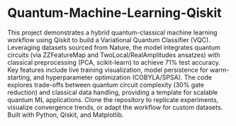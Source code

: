 # Quantum-Machine-Learning-Qiskit

This project demonstrates a hybrid quantum-classical machine learning workflow using Qiskit to build a Variational Quantum Classifier (VQC). Leveraging datasets sourced from Nature, the model integrates quantum circuits (via ZZFeatureMap and TwoLocal/RealAmplitudes ansatzes) with classical preprocessing (PCA, scikit-learn) to achieve 71% test accuracy. Key features include live training visualization, model persistence for warm-starting, and hyperparameter optimization (COBYLA/SPSA). The code explores trade-offs between quantum circuit complexity (30% gate reduction) and classical data handling, providing a template for scalable quantum ML applications. Clone the repository to replicate experiments, visualize convergence trends, or adapt the workflow for custom datasets. Built with Python, Qiskit, and Matplotlib.
